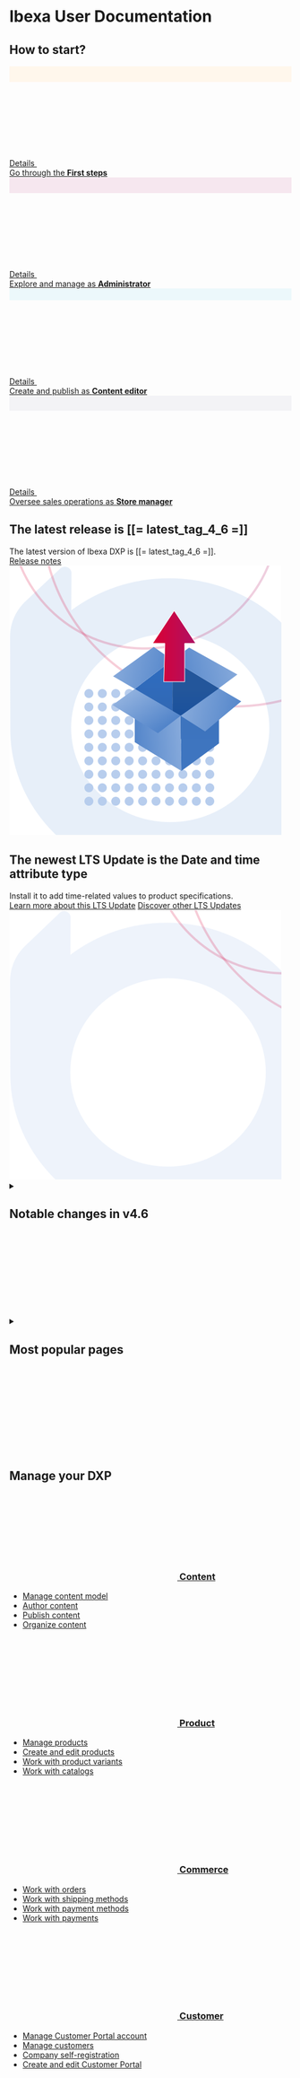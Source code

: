 <div class="front-page">
    <div class="row">
        <div class="col-12">
            <h1>Ibexa User Documentation</h1>
            <h2>How to start?</h2>
        </div>
        <div class="col-12 col-lg-6 col-fhd-3">
            <a class="info-tile" href="getting_started/get_started/">
                <div class="info-tile__circle" style="background-color: #fff7ec;">
                    <svg width="20" height="25">
                        <use xlink:href="images/icons.svg#first-steps" />
                    </svg>
                </div>
                <div class="info-tile__content">
                    <div class="info-tile__details">
                        Details
                        <svg class="info-tile__arrow-icon">
                            <use xlink:href="images/icons.svg#arrow" />
                        </svg>
                    </div>
                    <div>
                        Go through the <strong>First steps</strong>
                    </div>
                </div>
            </a>
        </div>
        <div class="col-12 col-lg-6 col-fhd-3">
            <a class="info-tile" href="persona_paths/administrator/">
                <div class="info-tile__circle" style="background-color: #f6e7ef;">
                    <svg width="25" height="25">
                        <use xlink:href="images/icons.svg#administrator" />
                    </svg>
                </div>
                <div class="info-tile__content">
                    <div class="info-tile__details">
                        Details
                        <svg class="info-tile__arrow-icon">
                            <use xlink:href="images/icons.svg#arrow" />
                        </svg>
                    </div>
                    <div>
                        Explore and manage as <strong>Administrator</strong>
                    </div>
                </div>
            </a>
        </div>
        <div class="col-12 col-lg-6 col-fhd-3">
            <a class="info-tile" href="persona_paths/editor/">
                <div class="info-tile__circle" style="background-color: #ecf8fb;">
                    <svg width="25" height="18">
                        <use xlink:href="images/icons.svg#content-editor" />
                    </svg>
                </div>
                <div class="info-tile__content">
                    <div class="info-tile__details">
                        Details
                        <svg class="info-tile__arrow-icon">
                            <use xlink:href="images/icons.svg#arrow" />
                        </svg>
                    </div>
                    <div>
                        Create and publish as <strong>Content editor</strong>
                    </div>
                </div>
            </a>
        </div>
        <div class="col-12 col-lg-6 col-fhd-3">
            <a class="info-tile" href="persona_paths/shop_manager/">
                <div class="info-tile__circle" style="background-color: #f3f3f6;">
                    <svg width="25" height="24">
                        <use xlink:href="images/icons.svg#store-manager" />
                    </svg>
                </div>
                <div class="info-tile__content">
                    <div class="info-tile__details">
                        Details
                        <svg class="info-tile__arrow-icon">
                            <use xlink:href="images/icons.svg#arrow" />
                        </svg>
                    </div>
                    <div>
                        Oversee sales operations as <strong>Store manager</strong>
                    </div>
                </div>
            </a>
        </div>
    </div>
    <div class="row">
        <div class="row notifications">
            <div class="col-12 col-lg-6">
                <div class="notification notification--latest-release" id="tile2">
                    <div class="notification__content">
                        <h2>The latest release is [[= latest_tag_4_6 =]]</h2>
                        <div>The latest version of Ibexa DXP is [[= latest_tag_4_6 =]].</div>
                    </div>
                    <div class="notification__cta">
                        <a href="https://doc.ibexa.co/en/latest/release_notes/ibexa_dxp_v4.6/">Release notes</a>
                    </div>
                    <div class="notification__image">
                        <img src="images/notification-latest-release.svg" alt="The latest release" />
                    </div>
                </div>
            </div>
            <div class="col-12 col-lg-6">
                <div class="notification notification--lts-update" id="tile3">
                    <div class="notification__content">
                        <h2>The newest LTS Update is the Date and time attribute type</h2>
                        <div>Install it to add time-related values to product specifications.</div>
                    </div>
                    <div class="notification__cta">
                        <a href="https://doc.ibexa.co/en/latest/pim/attributes/date_and_time/">Learn more about this LTS Update</a>
                        <a href="https://doc.ibexa.co/en/latest/ibexa_products/editions/#lts-updates">Discover other LTS Updates</a>
                    </div>
                    <div class="notification__image">
                        <img src="images/notification-lts-update.svg" alt="LTS Update" />
                    </div>
                </div>
            </div>
        </div>
    </div>
    <div class="row">
        <div class="col-12">
            <div class="accordion">
                <details>
                    <summary>
                        <h2>Notable changes in v4.6</h2>
                        <div class="accordion__toggler">
                            <svg>
                                <use xlink:href="images/icons.svg#toggler" />
                            </svg>
                        </div>
                    </summary>
                    <div class="row">
                        <div class="col-12 col-lg-6 col-fhd-3">
                            <ul>
                                <li><a
                                        href="https://doc.ibexa.co/en/latest/release_notes/ibexa_dxp_v4.6/#customizable-dashboard">Customizable
                                        dashboard</a></li>
                                <li><a
                                        href="https://doc.ibexa.co/en/latest/release_notes/ibexa_dxp_v4.6/#page-builder-improvements">Page
                                        Builder improvements</a></li>
                                <li><a href="https://doc.ibexa.co/en/latest/release_notes/ibexa_dxp_v4.6/#focus-mode">Focus
                                        mode</a></li>
                            </ul>
                        </div>
                        <div class="col-12 col-lg-6 col-fhd-3">
                            <ul>
                                <li><a
                                        href="https://doc.ibexa.co/en/latest/release_notes/ibexa_dxp_v4.6/#remote-pim-support">Remote
                                        PIM</a></li>
                                <li><a href="https://doc.ibexa.co/en/latest/release_notes/ibexa_dxp_v4.6/#reorder">Changes
                                        in Order management</a></li>
                                <li><a href="https://doc.ibexa.co/en/latest/release_notes/ibexa_dxp_v4.6/#triggers">Personalization
                                        triggers</a></li>
                            </ul>
                        </div>
                    </div>
                </details>
            </div>
        </div>
        <div class="col-12">
            <div class="accordion">
                <details>
                    <summary>
                        <h2>Most popular pages</h2>
                        <div class="accordion__toggler">
                            <svg>
                                <use xlink:href="images/icons.svg#toggler" />
                            </svg>
                        </div>
                    </summary>
                    <div class="row">
                        <div class="col-12 col-lg-6 col-fhd-3">
                            <ul>
                                <li><a href="website_organization/work_with_sites/">Site Factory</a></li>
                                <li><a href="content_management/translate_content/">Translations</a></li>
                            </ul>
                        </div>
                        <div class="col-12 col-lg-6 col-fhd-3">
                            <ul>
                                <li><a href="content_management/workflow_management/editorial_workflow/">Editorial
                                        workflow</a></li>
                                <li><a href="search/">Search for content</a></li>
                            </ul>
                        </div>
                    </div>
                </details>
            </div>
        </div>
    </div>
    <div class="row">
        <div class="col-12">
            <h2>Manage your DXP</h2>
        </div>
        <div class="col-12 col-lg-6 col-fhd-3">
            <div class="info-tile info-tile--link-card">
                <div class="info-tile__content">
                    <h3>
                        <a href="content_management/content_items/">
                            <svg>
                                <use xlink:href="images/icons.svg#content-draft" />
                            </svg>
                            Content
                        </a>
                    </h3>
                    <ul>
                        <li><a href="persona_paths/manage_content_model/">Manage content model</a></li>
                        <li><a href="persona_paths/author_content/">Author content</a></li>
                        <li><a href="persona_paths/publish_content/">Publish content</a></li>
                        <li><a href="persona_paths/organize_content/">Organize content</a></li>
                    </ul>
                </div>
            </div>
        </div>
        <div class="col-12 col-lg-6 col-fhd-3">
            <div class="info-tile info-tile--link-card">
                <div class="info-tile__content">
                    <h3>
                        <a href="pim/pim/">
                            <svg>
                                <use xlink:href="images/icons.svg#product" />
                            </svg>
                            Product
                        </a>
                    </h3>
                    <ul>
                        <li><a href="persona_paths/manage_products/">Manage products</a></li>
                        <li><a href="pim/create_edit_product/">Create and edit products</a></li>
                        <li><a href="pim/work_with_product_variants/">Work with product variants</a></li>
                        <li><a href="pim/work_with_catalogs/">Work with catalogs</a></li>
                    </ul>
                </div>
            </div>
        </div>
        <div class="col-12 col-lg-6 col-fhd-3">
            <div class="info-tile info-tile--link-card">
                <div class="info-tile__content">
                    <h3>
                        <a href="commerce/commerce/">
                            <svg>
                                <use xlink:href="images/icons.svg#cart" />
                            </svg>
                            Commerce
                        </a>
                    </h3>
                    <ul>
                        <li><a href="commerce/order_management/work_with_orders/">Work with orders</a></li>
                        <li><a href="commerce/shipping_management/work_with_shipping_methods/">Work with shipping
                                methods</a></li>
                        <li><a href="commerce/payment/work_with_payment_methods/">Work with payment methods</a></li>
                        <li><a href="commerce/payment/work_with_payments/">Work with payments</a></li>
                    </ul>
                </div>
            </div>
        </div>
        <div class="col-12 col-lg-6 col-fhd-3">
            <div class="info-tile info-tile--link-card">
                <div class="info-tile__content">
                    <h3>
                        <a href="customer_management/customer_portal/">
                            <svg>
                                <use xlink:href="images/icons.svg#profile" />
                            </svg>
                            Customer
                        </a>
                    </h3>
                    <ul>
                        <li><a href="customer_management/customer_portal/">Manage Customer Portal account</a></li>
                        <li><a href="customer_management/manage_customers/">Manage customers</a></li>
                        <li><a href="customer_management/company_self_registration/">Company self-registration</a></li>
                        <li><a href="customer_management/build_customer_portal/">Create and edit Customer Portal</a>
                        </li>
                    </ul>
                </div>
            </div>
        </div>
    </div>
</div>
